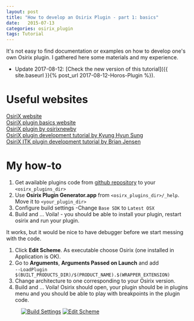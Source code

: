 ```yaml
---
layout: post
title: "How to develop an Osirix Plugin - part 1: basics"
date:   2015-07-13
categories: osirix_plugin
tags: Tutorial
---
```


It's not easy to find documentation or examples on how to develop one's own Osirix plugin. I gathered here some materials and my experience.

* Update 2017-08-12: [Check the new version of this tutorial]({{ site.baseurl }}{% post_url 2017-08-12-Horos-Plugin %}).

# Useful websites

[OsiriX website](http://www.osirix-viewer.com/Documentation/Guides/Development/)  
[OsiriX plugin basics website](https://osirixpluginbasics.wordpress.com)  
[OsiriX plugin by osirixnewby](http://myfirstosirixplugin.blogspot.com/)  
[OsiriX plugin development tutorial by Kyung Hyun Sung](http://kyungs.bol.ucla.edu/Site/Software.html)  
[OsiriX ITK plugin development tutorial by Brian Jensen](http://campar.in.tum.de/Students/SepOsiriXSegmentation)

# My how-to

1. Get available plugins code from [github repository](https://github.com/pixmeo/osirixplugins) to your ``<osirx_plugins_dir>``
2. Use **Osirix Plugin Generator.app** from ``<osirx_plugins_dir>/_help``. Move it to ``<your_plugin_dir>``
3. Configure build settings -Change ``Base SDK`` to ``Latest OSX``
4. Build and ... Voila! - you should be able to install your plugin, restart osirix and run your plugin.

It works, but it would be nice to have debugger before we start messing with the code.

1. Click **Edit Scheme**. As executable choose Osirix (one installed in Application is OK).
2. Go to **Arguments**, **Arguments Passed on Launch** and add     
  `--LoadPlugin $(BUILT_PRODUCTS_DIR)/$(PRODUCT_NAME).$(WRAPPER_EXTENSION)`
3. Change architecture to one corresponding to your Osirix version.
4. Build and ... Voila! Osirix should open, your plugin should be in plugins menu and you should be able to play with breakpoints in the plugin code.

<figure>
  <a href="{{ site.url }}/images/Tutorial/BuildSettings.png"><img src="{{ site.url }}/images/Tutorial/BuildSettings.png" alt="Build Settings"></a>
  <a href="{{ site.url }}/images/Tutorial/EditScheme.png"><img src="{{ site.url }}/images/Tutorial/EditScheme.png" alt="Edit Scheme"></a>
  <figcaption></figcaption>
</figure>
